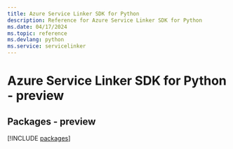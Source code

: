 ```yaml
---
title: Azure Service Linker SDK for Python
description: Reference for Azure Service Linker SDK for Python
ms.date: 04/17/2024
ms.topic: reference
ms.devlang: python
ms.service: servicelinker
---
```

# Azure Service Linker SDK for Python - preview
## Packages - preview
[!INCLUDE [packages](service-linker-index.md)]